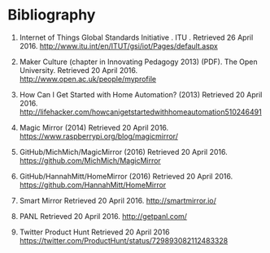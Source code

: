 # Bibliography
1. Internet of Things Global Standards Initiative . ITU . Retrieved 26 April 2016.
http://www.itu.int/en/ITUT/gsi/iot/Pages/default.aspx

2. Maker Culture (chapter in Innovating Pedagogy 2013) (PDF). The Open University. Retrieved 20 April 2016. http://www.open.ac.uk/people/myprofile

3. How Can I Get Started with Home Automation? (2013) Retrieved 20 April 2016.
http://lifehacker.com/howcanigetstartedwithhomeautomation510246491

4. Magic Mirror (2014) Retrieved 20 April 2016. https://www.raspberrypi.org/blog/magicmirror/

5. GitHub/MichMich/MagicMirror (2016) Retrieved 20 April 2016. https://github.com/MichMich/MagicMirror

6. GitHub/HannahMitt/HomeMirror (2016) Retrieved 20 April 2016. https://github.com/HannahMitt/HomeMirror

7. Smart Mirror Retrieved 20 April 2016. http://smartmirror.io/

8. PANL Retrieved 20 April 2016. http://getpanl.com/

9. Twitter Product Hunt Retrieved 20 April 2016 https://twitter.com/ProductHunt/status/729893082112483328
